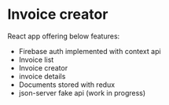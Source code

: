 # Invoice creator

React app offering below features:

- Firebase auth implemented with context api
- Invoice list
- Invoice creator
- invoice details
- Documents stored with redux
- json-server fake api (work in progress)
